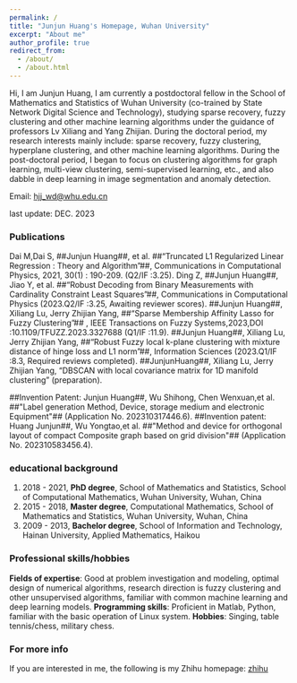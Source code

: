 ```yaml
---
permalink: /
title: "Junjun Huang's Homepage, Wuhan University"
excerpt: "About me"
author_profile: true
redirect_from: 
  - /about/
  - /about.html
---
```


Hi, I am Junjun Huang, I am currently a postdoctoral fellow in the School of Mathematics and Statistics of Wuhan University (co-trained by State Network Digital Science and Technology), studying sparse recovery, fuzzy clustering and other machine learning algorithms under the guidance of professors Lv Xiliang and Yang Zhijian. During the doctoral period, my research interests mainly include: sparse recovery, fuzzy clustering, hyperplane clustering, and other machine learning algorithms. During the post-doctoral period, I began to focus on clustering algorithms for graph learning, multi-view clustering, semi-supervised learning, etc., and also dabble in deep learning in image segmentation and anomaly detection.


Email: <hjj_wd@whu.edu.cn>


last update: DEC. 2023

### Publications
Dai M,Dai S, ##Junjun Huang##, et al. ##“Truncated L1 Regularized Linear Regression : Theory and Algorithm”##, Communications in Computational Physics, 2021, 30(1) : 190-209. (Q2/IF :3.25).
Ding Z, ##Junjun Huang##, Jiao Y, et al. ##“Robust Decoding from Binary Measurements with Cardinality Constraint Least Squares”##, Communications in Computational Physics (2023.Q2/IF :3.25, Awaiting reviewer scores).
##Junjun Huang##, Xiliang Lu, Jerry Zhijian Yang, ##“Sparse Membership Affinity Lasso for Fuzzy Clustering”## , IEEE Transactions on Fuzzy Systems,2023,DOI :10.1109/TFUZZ.2023.3327688 (Q1/IF :11.9).
##Junjun Huang##, Xiliang Lu, Jerry Zhijian Yang, ##“Robust Fuzzy local k-plane clustering with mixture distance of hinge loss and L1 norm”##, Information Sciences (2023.Q1/IF :8.3, Required reviews completed).
##JunjunHuang##, Xiliang Lu, Jerry Zhijian Yang, “DBSCAN with local covariance matrix for 1D manifold clustering” (preparation).

##Invention Patent: Junjun Huang##, Wu Shihong, Chen Wenxuan,et al. ##"Label generation Method, Device, storage medium and electronic Equipment"## (Application No. 202310317446.6).
##Invention patent: Huang Junjun##, Wu Yongtao,et al. ##"Method and device for orthogonal layout of compact Composite graph based on grid division"## (Application No. 202310583456.4).

### educational background
  1. 2018 - 2021, **PhD degree**, School of Mathematics and Statistics, School of Computational Mathematics, Wuhan University, Wuhan, China
  2. 2015 - 2018, **Master degree**, Computational Mathematics, School of Mathematics and Statistics, Wuhan University, Wuhan, China
  3. 2009 - 2013, **Bachelor degree**, School of Information and Technology, Hainan University, Applied Mathematics, Haikou 
  
### Professional skills/hobbies
   **Fields of expertise**: Good at problem investigation and modeling, optimal design of numerical algorithms, research direction is fuzzy clustering and other unsupervised algorithms, familiar with common machine learning and deep learning models.
   **Programming skills**: Proficient in Matlab, Python, familiar with the basic operation of Linux system.
   **Hobbies**: Singing, table tennis/chess, military chess.

### For more info
  If you are interested in me, the following is my Zhihu homepage: [zhihu]([https://ieeexplore.ieee.org/abstract/document/9098725](https://www.zhihu.com/people/yi.san.math.whu))
  
